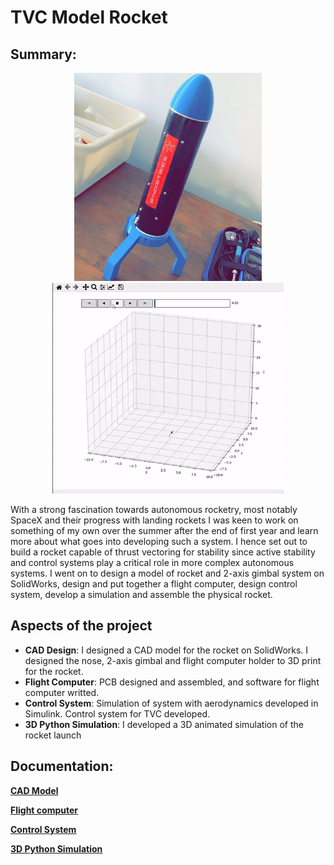 # TVC Model Rocket

## Summary:
<p align="center">
  <img width="300" src="docs/img/full_rocket.jpg"> <img width="370" src="docs/img/3Dsimgif.gif">
</p>


With a strong fascination towards autonomous rocketry, most notably SpaceX and their 
progress with landing rockets I was keen to work on something of my own over the summer after the
end of first year and learn more about what goes into developing such a system. I hence set out to 
build a rocket capable of thrust vectoring for stability since active stability and control 
systems play a critical role in more complex autonomous systems. I went on to design a model of rocket and 2-axis gimbal system 
on SolidWorks, design and put together a flight computer, design control system, develop a simulation and assemble the physical rocket.

## Aspects of the project
- **CAD Design**: I designed a CAD model for the rocket on SolidWorks. I designed the nose, 2-axis gimbal and flight computer holder to 3D print for the rocket.
- **Flight Computer**: PCB designed and assembled, and software for flight computer writted.
- **Control System**: Simulation of system with aerodynamics developed in Simulink. Control system for TVC developed.
- **3D Python Simulation**: I developed a 3D animated simulation of the rocket launch


## Documentation:

[__CAD Model__](docs/cad_model.md)

[__Flight computer__](docs/flight_computer.md)

[__Control System__](docs/control_system.md)

[__3D Python Simulation__](docs/3Dsim.md)















